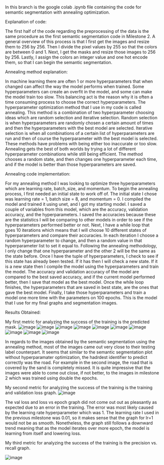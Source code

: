 In this branch is the google colab .ipynb file containing the code for semantic segmentation with annealing optimization.

Explanation of code:

The first half of the code regarding the preprocessing of the data is the same procedure as the first semantic segmentation code in Milestone 2. A general overview of this process is that I first get the images and resize them to 256 by 256. Then I divide the pixel values by 255 so that the colors are between 0 and 1. Next, I get the masks and resize those images to 256 by 256. Lastly, I assign the colors an integer value and one hot encode them, so that I can begin the semantic segmentation.

Annealing method explanation:

In machine learning there are often 1 or more hyperparameters that when changed can affect the way the model performs when trained. Some hyperparameters can create an overfit in the model, and some can make the model train too slow. This balancing act is the reason why it is often a time consuming process to choose the correct hyperparameters. The hyperparameter optimization method that I use in my code is called annealing. This method is a combination of two hyperparameter choosing ideas which are random selection and iterative selection. Random selection is when hyperparameters are randomly chosen a certain amount of times and then the hyperparameters with the best model are selected. Iterative selection is when all combinations of a certain list of hyperparameters are run and then of course the hyperparameter with the best model is selected. These methods have problems with being either too inaccurate or too slow. Annealing gets the best of both worlds by trying a lot of different hyperparameter combinations while still being efficient. The method chooses a random state, and then changes one hyperparameter each time, and if the model is better than those hyperparameters are saved.

Annealing code implementation:

For my annealing method I was looking to optimize three hyperparameters which are learning rate, batch_size, and momentum. To begin the annealing process, I first needed an initial state to work off of. The initial state I chose was learning rate = 1, batch size = 8, and momentum = 0. I compiled the model and trained it using unet, and I got my starting model. I saved a couple of variables from this model, which are the accuracy, validation accuracy, and the hyperparameters. I saved the accuracies because these are the statistics I will be comparing to other models in order to see if the hyperparameters performed better or not. Next, I have a while loop that goes 10 iterations which means that I will choose 10 different states of hyperparameters and compare their accuracies. In each iteration I choose a random hyperparameter to change, and then a random value in that hyperparameter list to set it equal to. Following the annealing methodology, I only change that one hyperparameter and the other 2 will be the same as the state before. Once I have the tuple of hyperparameters, I check to see if this state has already been tested. If it has then I will check a new state. If it is a new state then I compile the model using the hyperparameters and train the model. The accuracy and validation accuracy of the model are compared to the best saved accuracy, and if the current model performed better, then I save that model as the best model. Once the while loop finishes, the hyperparameters that are saved in best state, are the ones that gave the best model. Finally, I take those hyperparameters and train a model one more time with the parameters on 100 epochs. This is the model that I use for my final graphs and segmentation images.

Results Obtained:

My first metric for analyzing the success of the training is the predicted mask. 
![image](https://user-images.githubusercontent.com/69495267/203020753-a7c8fc46-b6ba-4512-9ff9-f16d719201cf.png)
![image](https://user-images.githubusercontent.com/69495267/203020819-1d842654-e144-4371-831c-9908b463455b.png)
![image](https://user-images.githubusercontent.com/69495267/203020835-cf96db42-1a1d-4041-a34a-0b7932642b51.png)
![image](https://user-images.githubusercontent.com/69495267/203020855-26d45804-c1a4-45b6-a69c-350befca9e71.png)
![image](https://user-images.githubusercontent.com/69495267/203020866-50c116c8-73d5-4bba-8db0-bd8c6111e6ad.png)
![image](https://user-images.githubusercontent.com/69495267/203020878-d46b1909-75dc-4142-9d05-7956044f511d.png)
![image](https://user-images.githubusercontent.com/69495267/203020896-cb491d58-47be-4748-b9f5-d68f96c1d883.png)
![image](https://user-images.githubusercontent.com/69495267/203020907-53c3eaf4-debe-4ead-aa20-e9c3e8f8be80.png)
![image](https://user-images.githubusercontent.com/69495267/203020923-2829c1de-2215-49d0-b016-67573e632af2.png)
![image](https://user-images.githubusercontent.com/69495267/203020941-f7ceca94-c454-4d18-ae00-bf6d22954e56.png)

In regards to the images obtained by the semantic segmentation using the annealing method, most of the images came out very close to their testing label counterpart. It seems that similar to the semantic segmentation plot without hyperparamater optimization, the hadrdest identifier to predict correctly was the road. For example in the second image, the road that is covered by the sand is completely missed. It is quite impressive that the images were able to come out close, if not better, to the images in milestone 2 which was trained using double the epochs.

My second metric for analyzing the success of the training is the training and validation loss graph. 
![image](https://user-images.githubusercontent.com/69495267/203031515-ab969736-6b6f-4f7a-ba01-2bbe330dfffb.png)

The val loss and loss vs epoch graph did not come out out as pleasantly as expected due to an error in the training. The error was most likely caused by the learning rate hyperparameter which was 1. The learning rate I used in the previous milestone was 0.01, so it makes sense that the graph for lr=1 would not be as smooth. Nonetheless, the graph still follows a downward trend meaning that as the model iterates over more epoch, the model is learning from itself and lowering loss.

My third metric for analyzing the success of the training is the precision vs. recall graph.

![image](https://user-images.githubusercontent.com/69495267/203021885-5b4c37c2-abec-4a32-8951-db93b80af073.png)
